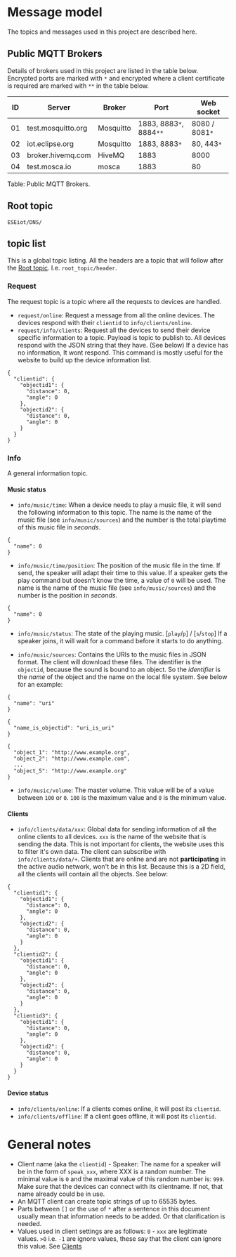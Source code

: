 # Message model

The topics and messages used in this project are described here.

## Public MQTT Brokers

Details of brokers used in this project are listed in the table below. Encrypted ports are marked with `*` and encrypted where a client certificate is required are marked with `**` in the table below.

ID | Server             | Broker    | Port                    | Web socket
-- | ------------------ | --------- | ----------------------- | --------------
01 | test.mosquitto.org | Mosquitto | 1883, 8883`*`, 8884`**` | 8080 / 8081`*`
02 | iot.eclipse.org    | Mosquitto | 1883, 8883`*`           | 80, 443`*`
03 | broker.hivemq.com  | HiveMQ    | 1883                    | 8000
04 | test.mosca.io      | mosca     | 1883                    | 80

Table: Public MQTT Brokers.  


## Root topic

`ESEiot/DNS/`

## topic list

This is a global topic listing. All the headers are a topic that will follow after the [Root topic](#root-topic). I.e. `root_topic/header`.

### Request

The request topic is a topic where all the requests to devices are handled.

- `request/online`: Request a message from all the online devices. The devices respond with their `clientid` to `info/clients/online`.
- `request/info/clients`: Request all the devices to send their device specific information to a topic. Payload is topic to publish to. All devices respond with the JSON string that they have. (See below) If a device has no information, It wont respond. This command is mostly useful for the website to build up the device information list.

```
{
  "clientid": {
    "objectid1": {
      "distance": 0,
      "angle": 0
    },
    "objectid2": {
      "distance": 0,
      "angle": 0
    }
  }
}
```

### Info

A general information topic.

#### Music status

- `info/music/time`: When a device needs to play a music file, it will send the following information to this topic. The name is the name of the music file (see `info/music/sources`) and the number is the total playtime of this music file in _seconds_.

```
{
  "name": 0
}
```

- `info/music/time/position`: The position of the music file in the time. If send, the speaker will adapt their time to this value. If a speaker gets the play command but doesn't know the time, a value of `0` will be used. The name is the name of the music file (see `info/music/sources`) and the number is the position in _seconds_.

```
{
  "name": 0
}
```

- `info/music/status`: The state of the playing music. [`play`/`p`] / [`s`/`stop`] If a speaker joins, it will wait for a command before it starts to do anything.

- `info/music/sources`: Contains the URIs to the music files in JSON format. The client will download these files. The identifier is the `objectid`, because the sound is bound to an object. So the _identifier_ is the _name_ of the object and the name on the local file system. See below for an example:

```
{
  "name": "uri"
}
```

```
{
  "name_is_objectid": "uri_is_uri"
}
```

```
{
  "object_1": "http://www.example.org",
  "object_2": "http://www.example.com",
  ...
  "object_5": "http://www.example.org"
}
```

- `info/music/volume`: The master volume. This value will be of a value between `100` or `0`. `100` is the maximum value and `0` is the minimum value.

#### Clients

- `info/clients/data/xxx`: Global data for sending information of all the online clients to all devices. `xxx` is the name of the website that is sending the data. This is not important for clients, the website uses this to filter it's own data. The client can subscribe with `info/clients/data/+`. Clients that are online and are not **participating** in the active audio network, won't be in this list. Because this is a 2D field, all the clients will contain all the objects. See below:

```
{
  "clientid1": {
    "objectid1": {
      "distance": 0,
      "angle": 0
    },
    "objectid2": {
      "distance": 0,
      "angle": 0
    }
  },
  "clientid2": {
    "objectid1": {
      "distance": 0,
      "angle": 0
    },
    "objectid2": {
      "distance": 0,
      "angle": 0
    }
  },
  "clientid3": {
    "objectid1": {
      "distance": 0,
      "angle": 0
    },
    "objectid2": {
      "distance": 0,
      "angle": 0
    }
  }
}
```

#### Device status

- `info/clients/online`: If a clients comes online, it will post its `clientid`.
- `info/clients/offline`: If a client goes offline, it will post its `clientid`.

# General notes

- Client name (aka the `clientid`) - Speaker: The name for a speaker will be in the form of `speak_xxx`, where XXX is a random number. The minimal value is `0` and the maximal value of this random number is: `999`. Make sure that the devices can connect with its clientname. If not, that name already could be in use.
- An MQTT client can create topic strings of up to 65535 bytes.
- Parts between `[]` or the use of `*` after a sentence in this document usually mean that information needs to be added. Or that clarification is needed.
- Values used in client settings are as follows: `0` - `xxx` are legitimate values. `>0` i.e. `-1` are ignore values, these say that the client can ignore this value. See [Clients](#clients)
